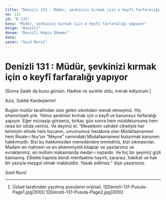 ```yaml
---
title: "Denizli 131 : Müdür, şevkinizi kırmak için o keyfî farfaralığı yapıyor"
no: 131
id: "D-131"
konu: "Müdür, şevkinizi kırmak için o keyfî farfaralığı yapıyor"
bolge: "Denizli"
donem: "Denizli Hapis Dönemi"
date: 
yazar: "Said Nursî"
---
```


# Denizli 131 : Müdür, şevkinizi kırmak için o keyfî farfaralığı yapıyor

<p class="takdim">[Sonra Sadık da bunu görsün. Hadise ne suretle oldu, merak ediyorum.]</p>

Aziz, Sıddık Kardeşlerim!

Bugün müdür tarafından size gelen sıkıntıdan merak etmeyiniz. Hiç ehemmiyeti yok. Yalnız şevkinizi kırmak için o keyfî ve kanunsuz farfaralığı yapıyor. Eğer münasip görseniz, birkaç gün sonra hem müddeiumuma hem reise bir istida veriniz. Ve deyiniz ki: “Meselenin vahdeti cihetiyle her birimizin elinde hem hocanın, umumumuz hesabına olan Müdafaanamesi hem Risale-i Nur’un “Meyve” namındaki Müdafaanamesi bulunmak kanunen hakkımızdır. Bizi bu hakkımızdan menedenlere emrediniz, bizi sıkmasınlar. Madem en mahrem ve en ehemmiyetli kitaplar ve yazılarımız ve evraklarımız, en mühim makamlarda medar-ı nazardır. Ve hiç bir şeyimiz gizli kalmamış. Elbette hapiste kendi menfaatine hayırlı, zararsız, hakikat ve hak bir yazıyla meşgul olmak makbuldür. Yasak edilmez.” diye yazarsınız.

*Said Nursî*

***

1. Üstad tarafından yazılmış pusulanın orijinali.
![[Denizli-131-Pusula-Page1.jpg|300]]
![[Denizli-131-Pusula-Page2.jpg|300]]


